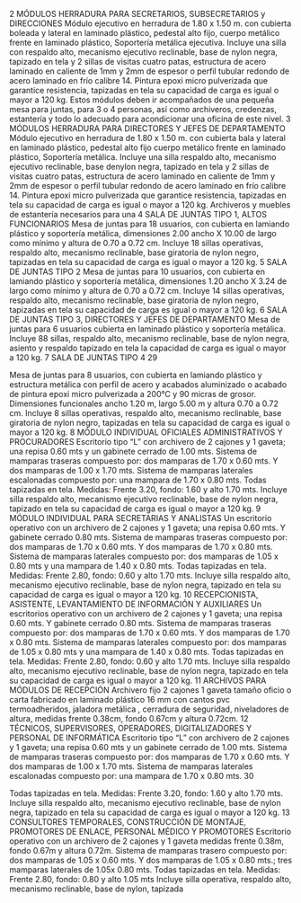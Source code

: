2 MÓDULOS HERRADURA PARA SECRETARIOS, SUBSECRETARIOS y
DIRECCIONES
Módulo ejecutivo en herradura de 1.80 x 1.50 m. con cubierta boleada y lateral en
laminado plástico, pedestal alto fijo, cuerpo metálico frente en laminado plástico,
Soportería metálica ejecutiva. Incluye una silla con respaldo alto, mecanismo
ejecutivo reclinable, base de nylon negra, tapizado en tela y 2 sillas de visitas cuatro
patas, estructura de acero laminado en caliente de 1mm y 2mm de espesor o perfil
tubular redondo de acero laminado en frío calibre 14. Pintura epoxi micro
pulverizada que garantice resistencia, tapizadas en tela su capacidad de carga es
igual o mayor a 120 kg.
Estos módulos deben ir acompañados de una pequeña mesa para juntas, para 3 o
4 personas, así como archiveros, credenzas, estantería y todo lo adecuado para
acondicionar una oficina de este nivel.
3 MÓDULOS HERRADURA PARA DIRECTORES Y JEFES DE DEPARTAMENTO
Módulo ejecutivo en herradura de 1.80 x 1.50 m. con cubierta bala y lateral en
laminado plástico, pedestal alto fijo cuerpo metálico frente en laminado plástico,
Soportería metálica. Incluye una silla respaldo alto, mecanismo ejecutivo reclinable,
base denylon negra, tapizado en tela y 2 sillas de visitas cuatro patas, estructura de
acero laminado en caliente de 1mm y 2mm de espesor o perfil tubular redondo de
acero laminado en frío calibre 14. Pintura epoxi micro pulverizada que garantice
resistencia, tapizadas en tela su capacidad de carga es igual o mayor a 120 kg.
Archiveros y muebles de estantería necesarios para una
4 SALA DE JUNTAS TIPO 1, ALTOS FUNCIONARIOS
Mesa de juntas para 18 usuarios, con cubierta en lamiando plástico y soportería
metálica, dimensiones 2.00 ancho X 10.00 de largo como mínimo y altura de 0.70 a
0.72 cm. Incluye 18 sillas operativas, respaldo alto, mecanismo reclinable, base
giratoria de nylon negro, tapizadas en tela su capacidad de carga es igual o mayor a
120 kg.
5 SALA DE JUNTAS TIPO 2
Mesa de juntas para 10 usuarios, con cubierta en lamiando plástico y soportería
metálica, dimensiones 1.20 ancho X 3.24 de largo como mínimo y altura de 0.70 a
0.72 cm. Incluye 14 sillas operativas, respaldo alto, mecanismo reclinable, base
giratoria de nylon negro, tapizadas en tela su capacidad de carga es igual o mayor a
120 kg.
6 SALA DE JUNTAS TIPO 3, DIRECTORES Y JEFES DE DEPARTAMENTO
Mesa de juntas para 6 usuarios cubierta en laminado plástico y soportería metálica.
Incluye 88 sillas, respaldo alto, mecanismo reclinable, base de nylon negra, asiento
y respaldo tapizado en tela la capacidad de carga es igual o mayor a 120 kg.
7 SALA DE JUNTAS TIPO 4
29

Mesa de juntas para 8 usuarios, con cubierta en lamiando plástico y estructura
metálica con perfil de acero y acabados aluminizado o acabado de pintura epoxi
micro pulverizada a 200°C y 90 micras de grosor. Dimensiones funcionales ancho
1.20 m, largo 5.00 m y altura 0.70 a 0.72 cm. Incluye 8 sillas operativas, respaldo
alto, mecanismo reclinable, base giratoria de nylon negro, tapizadas en tela su
capacidad de carga es igual o mayor a 120 kg.
8 MÓDULO INDIVIDUAL OFICIALES ADMINISTRATIVOS Y PROCURADORES
Escritorio tipo “L” con archivero de 2 cajones y 1 gaveta; una repisa 0.60 mts y un
gabinete cerrado de 1.00 mts. Sistema de mamparas traseras compuesto por: dos
mamparas de 1.70 x 0.60 mts. Y dos mamparas de 1.00 x 1.70 mts. Sistema de
mamparas laterales escalonadas compuesto por: una mampara de 1.70 x 0.80 mts.
Todas tapizadas en tela.
Medidas: Frente 3.20, fondo: 1.60 y alto 1.70 mts.
Incluye silla respaldo alto, mecanismo ejecutivo reclinable, base de nylon negra,
tapizado en tela su capacidad de carga es igual o mayor a 120 kg.
9 MÓDULO INDIVIDUAL PARA SECRETARIAS Y ANALISTAS
Un escritorio operativo con un archivero de 2 cajones y 1 gaveta; una repisa 0.60
mts. Y gabinete cerrado 0.80 mts. Sistema de mamparas traseras compuesto por:
dos mamparas de 1.70 x 0.60 mts. Y dos mamparas de 1.70 x 0.80 mts. Sistema de
mamparas laterales compuesto por: dos mamparas de 1.05 x 0.80 mts y una
mampara de 1.40 x 0.80 mts. Todas tapizadas en tela.
Medidas: Frente 2.80, fondo: 0.60 y alto 1.70 mts.
Incluye silla respaldo alto, mecanismo ejecutivo reclinable, base de nylon negra,
tapizado en tela su capacidad de carga es igual o mayor a 120 kg.
10 RECEPCIONISTA, ASISTENTE, LEVANTAMIENTO DE INFORMACIÓN Y
AUXILIARES
Un escritorios operativo con un archivero de 2 cajones y 1 gaveta; una repisa 0.60
mts. Y gabinete cerrado 0.80 mts. Sistema de mamparas traseras compuesto por:
dos mamparas de 1.70 x 0.60 mts. Y dos mamparas de 1.70 x 0.80 mts. Sistema de
mamparas laterales compuesto por: dos mamparas de 1.05 x 0.80 mts y una
mampara de 1.40 x 0.80 mts. Todas tapizadas en tela.
Medidas: Frente 2.80, fondo: 0.60 y alto 1.70 mts.
Incluye silla respaldo alto, mecanismo ejecutivo reclinable, base de nylon negra,
tapizado en tela su capacidad de carga es igual o mayor a 120 kg.
11 ARCHIVOS PARA MÓDULOS DE RECEPCIÓN
Archivero fijo 2 cajones 1 gaveta tamaño oficio o carta fabricado en laminado
plástico 16 mm con cantos pvc termoadheridos, jaladora metálica , cerradura
de seguridad, niveladores de altura, medidas frente 0.38cm, fondo 0.67cm y
altura 0.72cm.
12 TÉCNICOS, SUPERVISORES, OPERADORES, DIGITALIZADORES Y
PERSONAL DE INFORMÁTICA
Escritorio tipo “L” con archivero de 2 cajones y 1 gaveta; una repisa 0.60 mts y un
gabinete cerrado de 1.00 mts. Sistema de mamparas traseras compuesto por: dos
mamparas de 1.70 x 0.60 mts. Y dos mamparas de 1.00 x 1.70 mts. Sistema de
mamparas laterales escalonadas compuesto por: una mampara de 1.70 x 0.80 mts.
30

Todas tapizadas en tela.
Medidas: Frente 3.20, fondo: 1.60 y alto 1.70 mts.
Incluye silla respaldo alto, mecanismo ejecutivo reclinable, base de nylon negra,
tapizado en tela su capacidad de carga es igual o mayor a 120 kg.
13 CONSULTORES TEMPORALES, CONSTRUCCIÓN DE MONTAJE,
PROMOTORES DE ENLACE, PERSONAL MÉDICO Y PROMOTORES
Escritorio operativo con un archivero de 2 cajones y 1 gaveta medidas frente 0.38m,
fondo 0.67m y altura 0.72m. Sistema de mamparas trasero compuesto por: dos
mamparas de 1.05 x 0.60 mts. Y dos mamparas de 1.05 x 0.80 mts.; tres mamparas
laterales de 1.05x 0.80 mts. Todas tapizadas en tela.
Medidas: Frente 2.80, fondo: 0.80 y alto 1.05 mts
Incluye silla operativa, respaldo alto, mecanismo reclinable, base de nylon, tapizada
